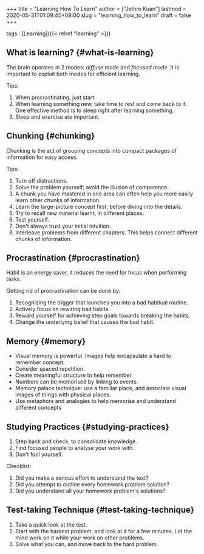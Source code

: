 +++
title = "Learning How To Learn"
author = ["Jethro Kuan"]
lastmod = 2020-05-31T01:09:45+08:00
slug = "learning_how_to_learn"
draft = false
+++

tags
: [Learning]({{< relref "learning" >}})

## What is learning? {#what-is-learning}

The brain operates in 2 modes: _diffuse mode_ and _focused mode_. It is
important to exploit both modes for efficient learning.

Tips:

1.  When procrastinating, just start.
2.  When learning something new, take time to rest and come back to it.
    One effective method is to sleep right after learning something.
3.  Sleep and exercise are important.

## Chunking {#chunking}

Chunking is the act of grouping concepts into compact packages of
information for easy access.

Tips:

1.  Turn off distractions.
2.  Solve the problem yourself; avoid the illusion of competence.
3.  A chunk you have mastered in one area can often help you more
    easily learn other chunks of information.
4.  Learn the large-picture concept first, before diving into the details.
5.  Try to recall new material learnt, in different places.
6.  Test yourself.
7.  Don't always trust your initial intuition.
8.  Interleave problems from different chapters. This helps connect
    different chunks of information.

## Procrastination {#procrastination}

Habit is an energy saver, it reduces the need for focus when
performing tasks.

Getting rid of procrastination can be done by:

1.  Recognizing the trigger that launches you into a bad habitual routine.
2.  Actively focus on rewiring bad habits.
3.  Reward yourself for achieving step goals towards breaking the habits.
4.  Change the underlying belief that causes the bad habit.

## Memory {#memory}

- Visual memory is powerful. Images help encapsulate a hard to
  remember concept.
- Consider spaced repetition.
- Create meaningful structure to help remember.
- Numbers can be memorised by linking to events.
- Memory palace technique: use a familiar place, and associate visual
  images of things with physical places.
- Use metaphors and analogies to help memorise and understand
  different concepts

## Studying Practices {#studying-practices}

1.  Step back and check, to consolidate knowledge.
2.  Find focused people to analyse your work with.
3.  Don't fool yourself.

Checklist:

1.  Did you make a serious effort to understand the text?
2.  Did you attempt to outline every homework problem solution?
3.  Did you understand all your homework problem's solutions?

## Test-taking Technique {#test-taking-technique}

1.  Take a quick look at the test.
2.  Start with the hardest problem, and look at it for a few minutes.
    Let the mind work on it while your work on other problems.
3.  Solve what you can, and move back to the hard problem.
